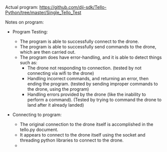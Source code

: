 Actual program: https://github.com/dji-sdk/Tello-Python/tree/master/Single_Tello_Test

Notes on program:
* Program Testing:
  * The program is able to successfully connect to the drone.
  * The program is able to successfully send commands to the drone, which are then carried out.
  * The program does have error-handling, and it is able to detect things such as:
    * The drone not responding to connection. (tested by not connecting via wifi to the drone)
    * Handling incorrect commands, and returning an error, then ending the program. (tested by sending improper commands to the drone, using the program)
    * Handling errors provided by the drone (like the inability to perform a command). (Tested by trying to command the drone to land after it already landed)
  
* Connecting to program:
  * The original connection to the drone itself is accomplished in the tello.py document.
  * It appears to connect to the drone itself using the socket and threading python libraries to connect to the drone.
  * 

